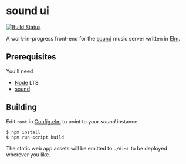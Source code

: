# sound ui

[![Build Status](https://travis-ci.org/hednowley/sound-ui-elm.svg?branch=master)](https://travis-ci.org/hednowley/sound-ui-elm)

A work-in-progress front-end for the [sound](https://github.com/hednowley/sound) music server written in [Elm](https://elm-lang.org).

## Prerequisites

You'll need

- [Node](https://nodejs.org) LTS
- [sound](https://github.com/hednowley/sound)

## Building

Edit `root` in [Config.elm](src/Config.elm) to point to your _sound_ instance.

```shell
$ npm install
$ npm run-script build
```

The static web app assets will be emitted to `./dist` to be deployed wherever you like.
